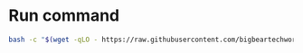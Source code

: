 # Run command

```bash
bash -c "$(wget -qLO - https://raw.githubusercontent.com/bigbeartechworld/big-bear-scripts/master/reset-password-for-casaos/run.sh)"
```
